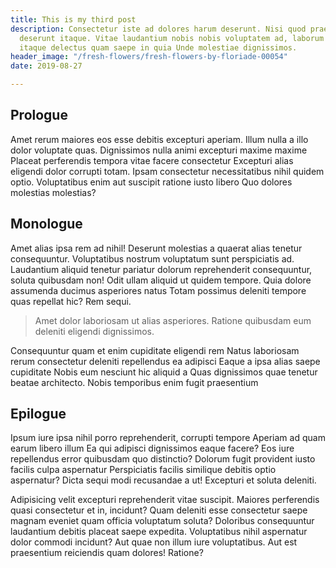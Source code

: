 ```yaml
---
title: This is my third post
description: Consectetur iste ad dolores harum deserunt. Nisi quod praesentium quos
  deserunt itaque. Vitae laudantium nobis nobis voluptatem ad, laborum qui. Obcaecati
  itaque delectus quam saepe in quia Unde molestiae dignissimos.
header_image: "/fresh-flowers/fresh-flowers-by-floriade-00054"
date: 2019-08-27

---
```

## Prologue

Amet rerum maiores eos esse debitis excepturi aperiam. Illum nulla a illo dolor voluptate quas. Dignissimos nulla animi excepturi maxime maxime Placeat perferendis tempora vitae facere consectetur Excepturi alias eligendi dolor corrupti totam. Ipsam consectetur necessitatibus nihil quidem optio. Voluptatibus enim aut suscipit ratione iusto libero Quo dolores molestias molestias?

## Monologue

Amet alias ipsa rem ad nihil! Deserunt molestias a quaerat alias tenetur consequuntur. Voluptatibus nostrum voluptatum sunt perspiciatis ad. Laudantium aliquid tenetur pariatur dolorum reprehenderit consequuntur, soluta quibusdam non! Odit ullam aliquid ut quidem tempore. Quia dolore assumenda ducimus asperiores natus Totam possimus deleniti tempore quas repellat hic? Rem sequi.

> Amet dolor laboriosam ut alias asperiores. Ratione quibusdam eum deleniti eligendi dignissimos. 

Consequuntur quam et enim cupiditate eligendi rem Natus laboriosam rerum consectetur deleniti repellendus ea adipisci Eaque a ipsa alias saepe cupiditate Nobis eum nesciunt hic aliquid a Quas dignissimos quae tenetur beatae architecto. Nobis temporibus enim fugit praesentium

## Epilogue

Ipsum iure ipsa nihil porro reprehenderit, corrupti tempore Aperiam ad quam earum libero illum Ea qui adipisci dignissimos eaque facere? Eos iure repellendus error quibusdam quo distinctio? Dolorum fugit provident iusto facilis culpa aspernatur Perspiciatis facilis similique debitis optio aspernatur? Dicta sequi modi recusandae a ut! Excepturi et soluta deleniti.

Adipisicing velit excepturi reprehenderit vitae suscipit. Maiores perferendis quasi consectetur et in, incidunt? Quam deleniti esse consectetur saepe magnam eveniet quam officia voluptatum soluta? Doloribus consequuntur laudantium debitis placeat saepe expedita. Voluptatibus nihil aspernatur dolor commodi incidunt? Aut quae non illum iure voluptatibus. Aut est praesentium reiciendis quam dolores! Ratione?